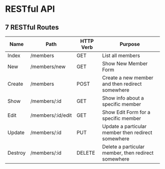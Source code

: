 # RESTful API

## 7 RESTful Routes

Name|Path|HTTP Verb|Purpose|
----|----|---------|-------|
Index|/members|GET|List all members|
New|/members/new|GET|Show New Member Form|
Create|/members|POST|Create a new member and then redirect somewhere|
Show|/members/:id|GET|Show info about a specific member|
Edit|/members/:id/edit|GET|Show Edit Form for a specific member
Update|/members/:id|PUT|Update a particular member then redirect somewhere|
Destroy|/members/:id|DELETE|Delete a particular member, then redirect somewhere|

